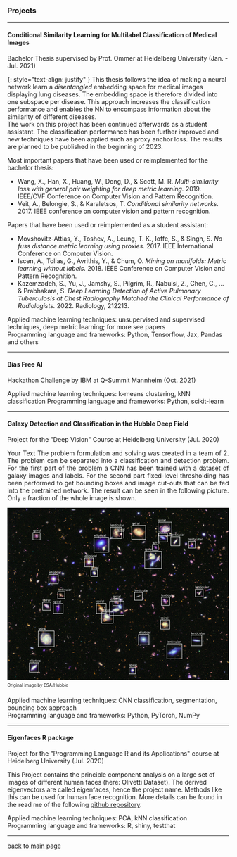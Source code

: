 ### Projects
***
#### Conditional Similarity Learning for Multilabel Classification of Medical Images
Bachelor Thesis supervised by Prof. Ommer at Heidelberg University (Jan. - Jul. 2021)

{: style="text-align: justify" }
This thesis follows the idea of making a neural network learn a *disentangled* embedding space for medical images 
displaying lung diseases. The embedding space is therefore divided into one subspace per disease. This approach increases
the classification performance and enables the NN to encompass information about the similarity of different diseases. \
The work on this project has been continued afterwards as a student assistant. The classification performance has been
further improved and new techniques have been applied such as proxy anchor loss. The results are planned to be 
published in the beginning of 2023.

Most important papers that have been used or reimplemented for the bachelor thesis:
* Wang, X., Han, X., Huang, W., Dong, D., & Scott, M. R. *Multi-similarity loss with general pair weighting for deep metric learning.* 2019.
IEEE/CVF Conference on Computer Vision and Pattern Recognition.
* Veit, A., Belongie, S., & Karaletsos, T. *Conditional similarity networks.* 2017.
IEEE conference on computer vision and pattern recognition.

Papers that have been used or reimplemented as a student assistant:
* Movshovitz-Attias, Y., Toshev, A., Leung, T. K., Ioffe, S., & Singh, S. *No fuss distance metric learning using proxies.* 2017.
IEEE International Conference on Computer Vision.
* Iscen, A., Tolias, G., Avrithis, Y., & Chum, O. *Mining on manifolds: Metric learning without labels.* 2018.
IEEE Conference on Computer Vision and Pattern Recognition.
* Kazemzadeh, S., Yu, J., Jamshy, S., Pilgrim, R., Nabulsi, Z., Chen, C., ... & Prabhakara, S. 
*Deep Learning Detection of Active Pulmonary Tuberculosis at Chest Radiography Matched the Clinical Performance of Radiologists.* 2022.
 Radiology, 212213.

Applied machine learning techniques: unsupervised and supervised techniques, deep metric learning; for more see papers \
Programming language and frameworks: Python, Tensorflow, Jax, Pandas and others

---

#### Bias Free AI
Hackathon Challenge by IBM at Q-Summit Mannheim (Oct. 2021)

Applied machine learning techniques: k-means clustering, kNN classification
Programming language and frameworks: Python, scikit-learn

---

#### Galaxy Detection and Classification in the Hubble Deep Field
Project for the "Deep Vision" Course at Heidelberg University (Jul. 2020)

<p style='text-align: justify;'> Your Text 
The problem formulation and solving was created in a team of 2. The problem can be separated into a classification and
detection problem. For the first part of the problem a CNN has been trained with a dataset of galaxy images and labels.
For the second part fixed-level thresholding has been performed to get bounding boxes and image cut-outs that can be fed
into the pretrained network. The result can be seen in the following picture. Only a fraction of the whole image is shown.
</p>

![Hubble deep field classfication, original image by ESA/Hubble](./files/hubble_deep_field_classified_cutout.png)
<sub><sup>Original image by ESA/Hubble</sup></sub>

Applied machine learning techniques: CNN classification, segmentation, bounding box approach \
Programming language and frameworks: Python, PyTorch, NumPy

---

#### Eigenfaces R package
Project for the "Programming Language R and its Applications" course at Heidelberg University (Jul. 2020)

This Project contains the principle component analysis on a large set of images of different human faces (here: Olivetti Dataset).
The derived eigenvectors are called eigenfaces, hence the project name. Methods like this can be used for human face recognition.
More details can be found in the read me of the following
<a href="https://github.com/Osburg/eigenfaces" ><span class="uk-icon link-text" uk-icon="icon: github-alt; ratio: 1"></span><span class="link-text"> github repository</span></a>.

Applied machine learning techniques: PCA, kNN classification \
Programming language and frameworks: R, shiny, testthat

---

<a href="https://mafi2.github.io/" ><span class="uk-icon link-text" uk-icon="icon: chevron-left; ratio: 1"></span><span class="link-text">back to main page</span></a>